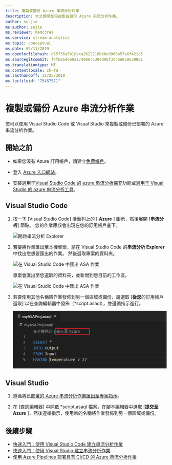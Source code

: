 ```yaml
---
title: 複製或備份 Azure 串流分析作業
description: 本文說明如何複製或備份 Azure 串流分析作業。
author: su-jie
ms.author: sujie
ms.reviewer: mamccrea
ms.service: stream-analytics
ms.topic: conceptual
ms.date: 09/11/2019
ms.openlocfilehash: d55f36a5b18eca2622216b6be9906a57a6f421c5
ms.sourcegitcommit: f4f626d6e92174086c530ed9bf3ccbe058639081
ms.translationtype: MT
ms.contentlocale: zh-TW
ms.lasthandoff: 12/25/2019
ms.locfileid: "75457571"
---
```

# <a name="copy-or-back-up-azure-stream-analytics-jobs"></a>複製或備份 Azure 串流分析作業

您可以使用 Visual Studio Code 或 Visual Studio 來複製或備份已部署的 Azure 串流分析作業。 

## <a name="before-you-begin"></a>開始之前
* 如果您沒有 Azure 訂用帳戶，請建立[免費帳戶](https://azure.microsoft.com/free/)。

* 登入 [Azure 入口網站](https://portal.azure.com/)。

* 安裝適用于[Visual Studio Code 的 azure 串流分析擴充](https://docs.microsoft.com/azure/stream-analytics/quick-create-vs-code#install-the-azure-stream-analytics-extension)功能或[適用于 Visual Studio 的 azure 串流分析工具](https://docs.microsoft.com/azure/stream-analytics/quick-create-vs-code#install-the-azure-stream-analytics-extension)。  

## <a name="visual-studio-code"></a>Visual Studio Code

1. 按一下 [Visual Studio Code] 活動列上的 [ **Azure** ] 圖示，然後展開 [**串流分析**] 節點。 您的作業應該會出現在您的訂用帳戶底下。

   ![開啟串流分析 Explorer](./media/vscode-explore-jobs/open-explorer.png)

2. 若要將作業匯出至本機專案，請在 Visual Studio Code 的**串流分析 Explorer**中找出您想要匯出的作業。 然後選取專案的資料夾。

    ![在 Visual Studio Code 中匯出 ASA 作業](./media/vscode-explore-jobs/export-job.png)

    專案會匯出至您選取的資料夾，並新增到您目前的工作區。

    ![在 Visual Studio Code 中匯出 ASA 作業](./media/stream-analytics-manage-job/copy-backup-stream-analytics-jobs.png)

3. 若要使用其他名稱將作業發佈到另一個區域或備份，請選取 [**從您**的訂用帳戶選取] 以在查詢編輯器中發佈（\*script.asaql），並遵循指示進行。

    ![在 Visual Studio Code 中發佈至 Azure](./media/quick-create-vs-code/submit-job.png)

## <a name="visual-studio"></a>Visual Studio

1. 遵循將已[部署的 Azure 串流分析作業匯出至專案指示](https://docs.microsoft.com/azure/stream-analytics/stream-analytics-vs-tools#export-jobs-to-a-project)。

2. 在 [查詢編輯器] 中開啟 \*script.asaql 檔案，在腳本編輯器中選取 [**提交至 Azure** ]，然後遵循指示，使用新的名稱將作業發佈到另一個區域或備份。

## <a name="next-steps"></a>後續步驟

* [快速入門：使用 Visual Studio Code 建立串流分析作業](quick-create-vs-code.md)
* [快速入門：使用 Visual Studio 建立串流分析作業](stream-analytics-quick-create-vs.md)
* [使用 Azure Pipelines 部署具有 CI/CD 的 Azure 串流分析作業](stream-analytics-tools-visual-studio-cicd-vsts.md)
